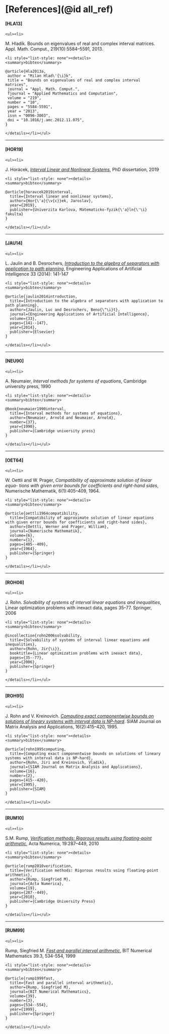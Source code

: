 # [References](@id all_ref)

#### [HLA13] 

```@raw html
<ul><li>
```
M. Hladík. Bounds on eigenvalues of real and complex interval matrices. Appl. Math. Comput., 219(10):5584–5591, 2013.
```@raw html
<li style="list-style: none"><details>
<summary>bibtex</summary>
```
```
@article{Hla2013a,
 author = "Milan Hlad\'{\i}k",
 title = "Bounds on eigenvalues of real and complex interval matrices",
 journal = "Appl. Math. Comput.",
 fjournal = "Applied Mathematics and Computation",
 volume = "219",
 number = "10",
 pages = "5584-5591",
 year = "2013",
 issn = "0096-3003",
 doi = "10.1016/j.amc.2012.11.075",
}
```
```@raw html
</details></li></ul>
```
---


#### [HOR19] 

```@raw html
<ul><li>
```
J. Horácek, [*Interval Linear and Nonlinear Systems*](https://kam.mff.cuni.cz/~horacek/source/horacek_phdthesis.pdf), PhD dissertation, 2019
```@raw html
<li style="list-style: none"><details>
<summary>bibtex</summary>
```
```
@article{horavcek2019interval,
  title={Interval linear and nonlinear systems},
  author={Hor{\'a}{\v{c}}ek, Jaroslav},
  year={2019},
  publisher={Univerzita Karlova, Matematicko-fyzik{\'a}ln{\'\i} fakulta}
}
```
```@raw html
</details></li></ul>
```
---

#### [JAU14] 

```@raw html
<ul><li>
```
L. Jaulin and B. Desrochers, [*Introduction to the algebra of separators with application to path planning*](https://www.ensta-bretagne.fr/jaulin/paper_seppath.pdf), Engineering Applications of Artificial Intelligence 33 (2014): 141-147
```@raw html
<li style="list-style: none"><details>
<summary>bibtex</summary>
```
```
@article{jaulin2014introduction,
  title={Introduction to the algebra of separators with application to path planning},
  author={Jaulin, Luc and Desrochers, Beno{\^\i}t},
  journal={Engineering Applications of Artificial Intelligence},
  volume={33},
  pages={141--147},
  year={2014},
  publisher={Elsevier}
}
```
```@raw html
</details></li></ul>
```
---

#### [NEU90]

```@raw html
<ul><li>
```
A. Neumaier, *Interval methods for systems of equations*, Cambridge university press, 1990 
```@raw html
<li style="list-style: none"><details>
<summary>bibtex</summary>
```
```
@book{neumaier1990interval,
  title={Interval methods for systems of equations},
  author={Neumaier, Arnold and Neumaier, Arnold},
  number={37},
  year={1990},
  publisher={Cambridge university press}
}
```
```@raw html
</details></li></ul>
```
---

#### [OET64]

```@raw html
<ul><li>
```
W. Oettli and W. Prager, *Compatibility of approximate solution of linear equa-
tions with given error bounds for coefficients and right-hand sides*, Numerische
Mathematik, 6(1):405–409, 1964.
```@raw html
<li style="list-style: none"><details>
<summary>bibtex</summary>
```
```
@article{oettli1964compatibility,
  title={Compatibility of approximate solution of linear equations with given error bounds for coefficients and right-hand sides},
  author={Oettli, Werner and Prager, William},
  journal={Numerische Mathematik},
  volume={6},
  number={1},
  pages={405--409},
  year={1964},
  publisher={Springer}
}
```
```@raw html
</details></li></ul>
```
---

#### [ROH06]

```@raw html
<ul><li>
```
J. Rohn. *Solvability of systems of interval linear equations and inequalities*, Linear optimization problems with inexact data, pages 35–77. Springer, 2006
```@raw html
<li style="list-style: none"><details>
<summary>bibtex</summary>
```
```
@incollection{rohn2006solvability,
  title={Solvability of systems of interval linear equations and inequalities},
  author={Rohn, Jir{\i}},
  booktitle={Linear optimization problems with inexact data},
  pages={35--77},
  year={2006},
  publisher={Springer}
}
```
```@raw html
</details></li></ul>
```
---

#### [ROH95]

```@raw html
<ul><li>
```
J. Rohn and V. Kreinovich. [*Computing exact componentwise bounds on solutions of lineary systems with interval data is NP-hard*](https://citeseerx.ist.psu.edu/viewdoc/download?doi=10.1.1.88.8810&rep=rep1&type=pdf). SIAM Journal on Matrix
Analysis and Applications, 16(2):415–420, 1995.
```@raw html
<li style="list-style: none"><details>
<summary>bibtex</summary>
```
```
@article{rohn1995computing,
  title={Computing exact componentwise bounds on solutions of lineary systems with interval data is NP-hard},
  author={Rohn, Jiri and Kreinovich, Vladik},
  journal={SIAM Journal on Matrix Analysis and Applications},
  volume={16},
  number={2},
  pages={415--420},
  year={1995},
  publisher={SIAM}
}
```
```@raw html
</details></li></ul>
```
---

#### [RUM10]

```@raw html
<ul><li>
```
S.M. Rump, [*Verification methods: Rigorous results using floating-point arithmetic*](https://www.tuhh.de/ti3/paper/rump/Ru10.pdf), Acta Numerica, 19:287–449, 2010
```@raw html
<li style="list-style: none"><details>
<summary>bibtex</summary>
```
```
@article{rump2010verification,
  title={Verification methods: Rigorous results using floating-point arithmetic},
  author={Rump, Siegfried M},
  journal={Acta Numerica},
  volume={19},
  pages={287--449},
  year={2010},
  publisher={Cambridge University Press}
}
```
```@raw html
</details></li></ul>
```
---

#### [RUM99]

```@raw html
<ul><li>
```
Rump, Siegfried M. [*Fast and parallel interval arithmetic*](https://www.tuhh.de/ti3/paper/rump/Ru99b.pdf), BIT Numerical Mathematics 39.3, 534-554, 1999
```@raw html
<li style="list-style: none"><details>
<summary>bibtex</summary>
```
```
@article{rump1999fast,
  title={Fast and parallel interval arithmetic},
  author={Rump, Siegfried M},
  journal={BIT Numerical Mathematics},
  volume={39},
  number={3},
  pages={534--554},
  year={1999},
  publisher={Springer}
}
```
```@raw html
</details></li></ul>
```